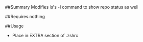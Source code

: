 ##Summary
Modifies ls's -l command to show repo status as well

##Requires
nothing

##Usage
* Place in EXTRA section of .zshrc
